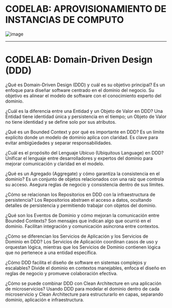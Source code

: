 # CODELAB: APROVISIONAMIENTO DE INSTANCIAS DE COMPUTO
![image](https://github.com/user-attachments/assets/7c80964e-47f1-488c-90b8-8ba868b612a6)
___________________________________________________________________________________________
# CODELAB:  Domain-Driven Design (DDD)
¿Qué es Domain-Driven Design (DDD) y cuál es su objetivo principal?
Es un enfoque para diseñar software centrado en el dominio del negocio. Su objetivo es alinear el modelo de software con el conocimiento experto del dominio.

¿Cuál es la diferencia entre una Entidad y un Objeto de Valor en DDD?
Una Entidad tiene identidad única y persistencia en el tiempo; un Objeto de Valor no tiene identidad y se define solo por sus atributos.

¿Qué es un Bounded Context y por qué es importante en DDD?
Es un límite explícito donde un modelo de dominio aplica con claridad. Es clave para evitar ambigüedades y separar responsabilidades.

¿Cuál es el propósito del Lenguaje Ubicuo (Ubiquitous Language) en DDD?
Unificar el lenguaje entre desarrolladores y expertos del dominio para mejorar comunicación y claridad en el modelo.

¿Qué es un Agregado (Aggregate) y cómo garantiza la consistencia en el dominio?
Es un conjunto de objetos relacionados con una raíz que controla su acceso. Asegura reglas de negocio y consistencia dentro de sus límites.

¿Cómo se relacionan los Repositorios en DDD con la infraestructura de persistencia?
Los Repositorios abstraen el acceso a datos, ocultando detalles de persistencia y permitiendo trabajar con objetos del dominio.

¿Qué son los Eventos de Dominio y cómo mejoran la comunicación entre Bounded Contexts?
Son mensajes que indican algo que ocurrió en el dominio. Facilitan integración y comunicación asíncrona entre contextos.

¿Cómo se diferencian los Servicios de Aplicación y los Servicios de Dominio en DDD?
Los Servicios de Aplicación coordinan casos de uso y orquestan lógica, mientras que los Servicios de Dominio contienen lógica que no pertenece a una entidad específica.

¿Cómo DDD facilita el diseño de software en sistemas complejos y escalables?
Divide el dominio en contextos manejables, enfoca el diseño en reglas de negocio y promueve colaboración efectiva.

¿Cómo se puede combinar DDD con Clean Architecture en una aplicación de microservicios?
Usando DDD para modelar el dominio dentro de cada microservicio y Clean Architecture para estructurarlo en capas, separando dominio, aplicación e infraestructura.
